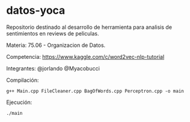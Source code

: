 # datos-yoca

Repositorio destinado al desarrollo de herramienta para analisis de sentimientos en reviews de peliculas.

Materia: 75.06 - Organizacion de Datos.

Competencia: https://www.kaggle.com/c/word2vec-nlp-tutorial

Integrantes:
  @jorlando
  @Myacobucci

Compilación:

`g++ Main.cpp FileCleaner.cpp BagOfWords.cpp Perceptron.cpp -o main`

Ejecución:

`./main`
